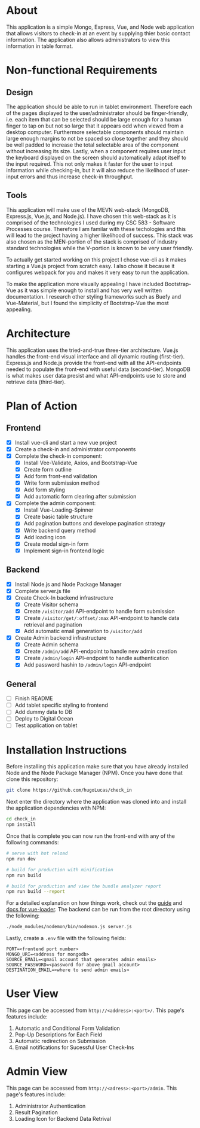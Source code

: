 # About
This application is a simple Mongo, Express, Vue, and Node web application that allows visitors to check-in at an event by supplying thier basic contact information. The application also allows administrators to view this information in table format. 

# Non-functional Requirements
## Design 
The application should be able to run in tablet environment. Therefore each of the pages displayed to the user/administrator should be finger-friendly, i.e. each item that can be selected should be large enough for a human finger to tap on but not so large that it appears odd when viewed from a desktop computer. Furthermore selectable components should maintain large enough margins to not be spaced so close together and they should be well padded to increase the total selectable area of the component without increasing its size. Lastly, when a component requires user input the keyboard displayed on the screen should automatically adapt itself to the input required. This not only makes it faster for the user to input information while checking-in, but it will also reduce the likelihood of user-input errors and thus increase check-in throughput. 

## Tools 
This application will make use of the MEVN web-stack (MongoDB, Express.js, Vue.js, and Node.js). I have chosen this web-stack as it is comprised of the technologies I used during my CSC 583 - Software Processes course. Therefore I am familar with these techologies and this will lead to the project having a higher likelihood of success. This stack was also chosen as the MEN-portion of the stack is comprised of industry standard technologies while the V-portion is known to be very user friendly. 

To actually get started working on this project I chose vue-cli as it makes starting a Vue.js project from scratch easy. I also chose it because it configures webpack for you and makes it very easy to run the application. 

To make the application more visually appealing I have included Bootstrap-Vue as it was simple enough to install and has very well written documentation. I research other styling frameworks such as Buefy and Vue-Material, but I found the simplicity of Bootstrap-Vue the most appealing. 

# Architecture 
This application uses the tried-and-true three-tier architecture. Vue.js handles the front-end visual interface and all dynamic routing (first-tier). Express.js and Node.js provide the front-end with all the API-endpoints needed to populate the front-end with useful data (second-tier). MongoDB is what makes user data presist and what API-endpoints use to store and retrieve data (third-tier).  

# Plan of Action 

## Frontend 
- [x] Install vue-cli and start a new vue project
- [x] Create a check-in and administrator components
- [x] Complete the check-in component: 
  - [x] Install Vee-Validate, Axios, and Bootstrap-Vue
  - [x] Create form outline 
  - [x] Add form front-end validation 
  - [x] Write form submission method 
  - [x] Add form styling 
  - [x] Add automatic form clearing after submission 
- [x] Complete the admin component: 
  - [x] Install Vue-Loading-Spinner 
  - [x] Create basic table structure 
  - [x] Add pagination buttons and develope pagination strategy  
  - [x] Write backend query method 
  - [x] Add loading icon
  - [x] Create modal sign-in form 
  - [x] Implement sign-in frontend logic 

## Backend
- [x] Install Node.js and Node Package Manager
- [x] Complete server.js file 
- [x] Create Check-In backend infrastructure 
  - [x] Create Visitor schema 
  - [x] Create `/visitor/add` API-endpoint to handle form submission
  - [x] Create `/visitor/get/:offset/:max` API-endpoint to handle data retrieval and pagination
  - [x] Add automatic email generation to `/visitor/add`
- [x] Create Admin backend infrastructure 
  - [x] Create Admin schema 
  - [x] Create `/admin/add` API-endpoint to handle new admin creation
  - [x] Create `/admin/login` API-endpoint to handle authentication 
  - [x] Add password hashin to `/admin/login` API-endpoint

## General 
- [ ] Finish README
- [ ] Add tablet specific styling to frontend 
- [ ] Add dummy data to DB
- [ ] Deploy to Digital Ocean
- [ ] Test application on tablet

# Installation Instructions
Before installing this application make sure that you have already installed Node and the Node Package Manager (NPM). Once you have done that clone this repository: 
```bash
git clone https://github.com/hugoLucas/check_in
```
Next enter the directory where the application was cloned into and install the application dependencies with NPM: 
``` bash
cd check_in
npm install 
```
Once that is complete you can now run the front-end with any of the following commands: 
``` bash
# serve with hot reload
npm run dev

# build for production with minification
npm run build

# build for production and view the bundle analyzer report
npm run build --report
```
For a detailed explanation on how things work, check out the [guide](http://vuejs-templates.github.io/webpack/) and [docs for vue-loader](http://vuejs.github.io/vue-loader). The backend can be run from the root directory using the following: 
```bash
./node_modules/nodemon/bin/nodemon.js server.js
```
Lastly, create a `.env` file with the following fields:
```
PORT=<frontend port number>
MONGO_URI=<address for mongodb>
SOURCE_EMAIL=<gmail account that generates admin emails>
SOURCE_PASSWORD=<password for above gmail account>
DESTINATION_EMAIL=<where to send admin emails>
```

# User View 
This page can be accessed from `http://<address>:<port>/`. This page's features include:  
  1. Automatic and Conditional Form Validation 
  2. Pop-Up Descriptions for Each Field 
  3. Automatic redirection on Submission 
  4. Email notifications for Sucessful User Check-Ins

# Admin View
This page can be accessed from `http://<adress>:<port>/admin`. This page's features include:
  1. Administrator Authentication 
  2. Result Pagination 
  3. Loading Icon for Backend Data Retrival

